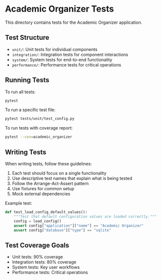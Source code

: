 # Academic Organizer Tests

This directory contains tests for the Academic Organizer application.

## Test Structure

- `unit/`: Unit tests for individual components
- `integration/`: Integration tests for component interactions
- `system/`: System tests for end-to-end functionality
- `performance/`: Performance tests for critical operations

## Running Tests

To run all tests:

```bash
pytest
```

To run a specific test file:

```bash
pytest tests/unit/test_config.py
```

To run tests with coverage report:

```bash
pytest --cov=academic_organizer
```

## Writing Tests

When writing tests, follow these guidelines:

1. Each test should focus on a single functionality
2. Use descriptive test names that explain what is being tested
3. Follow the Arrange-Act-Assert pattern
4. Use fixtures for common setup
5. Mock external dependencies

Example test:

```python
def test_load_config_default_values():
    """Test that default configuration values are loaded correctly."""
    config = load_config()
    assert config["application"]["name"] == "Academic Organizer"
    assert config["database"]["type"] == "sqlite"
```

## Test Coverage Goals

- Unit tests: 90% coverage
- Integration tests: 80% coverage
- System tests: Key user workflows
- Performance tests: Critical operations